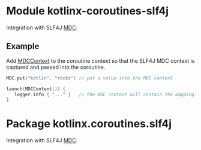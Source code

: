 # Module kotlinx-coroutines-slf4j

Integration with SLF4J [MDC](https://logback.qos.ch/manual/mdc.html).

## Example

Add [MDCContext] to the coroutine context so that the SLF4J MDC context is captured and passed into the coroutine.

```kotlin
MDC.put("kotlin", "rocks") // put a value into the MDC context

launch(MDCContext()) {
   logger.info { "..." }   // the MDC context will contain the mapping here
}
```

# Package kotlinx.coroutines.slf4j

Integration with SLF4J [MDC](https://logback.qos.ch/manual/mdc.html).

<!--- MODULE kotlinx-coroutines-slf4j -->
<!--- INDEX kotlinx.coroutines.slf4j -->
[MDCContext]: https://kotlin.github.io/kotlinx.coroutines/kotlinx-coroutines-slf4j/kotlinx.coroutines.slf4j/-m-d-c-context/index.html
<!--- END -->
